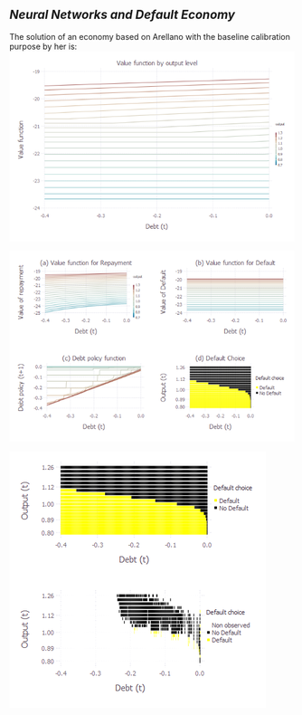 ## *Neural Networks and Default Economy*
The solution of an economy based on Arellano with the baseline calibration purpose by her is:
![](.//Plots//ValuFunction.png)

![](.//Plots//Model0.png)

![](.//Plots//heat1.png)
